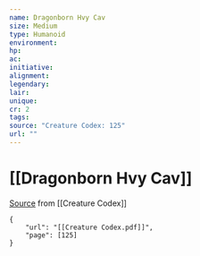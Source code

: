 ```yaml
---
name: Dragonborn Hvy Cav
size: Medium
type: Humanoid
environment: 
hp: 
ac: 
initiative: 
alignment: 
legendary: 
lair: 
unique: 
cr: 2
tags: 
source: "Creature Codex: 125"
url: ""
---
```

# [[Dragonborn Hvy Cav]]

[Source](zotero://open-pdf/library/items/NTNKJRHG?page=125) from [[Creature Codex]]

```pdf
{
	"url": "[[Creature Codex.pdf]]",
	"page": [125]
}
```

